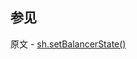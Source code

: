 ## 参见

原文 - [sh.setBalancerState()]( https://docs.mongodb.com/manual/reference/method/sh.setBalancerState/ )

